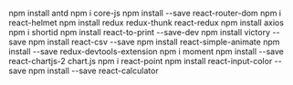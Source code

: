 npm install antd
npm i core-js
npm install --save react-router-dom
npm i react-helmet
npm install redux redux-thunk react-redux
npm install axios
npm i shortid
npm install react-to-print --save-dev
npm install victory --save
npm install react-csv --save
npm install react-simple-animate
npm install --save redux-devtools-extension
npm i moment
npm install --save react-chartjs-2 chart.js
npm i react-point
npm install react-input-color --save
npm install --save react-calculator